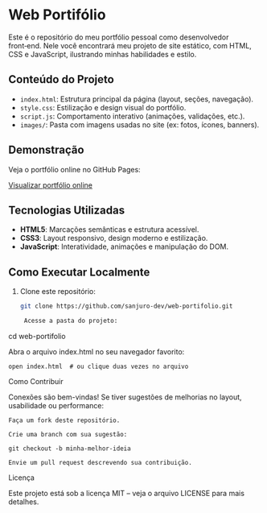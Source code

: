 # Web Portifólio

Este é o repositório do meu portfólio pessoal como desenvolvedor front‑end. Nele você encontrará meu projeto de site estático, com HTML, CSS e JavaScript, ilustrando minhas habilidades e estilo.

## Conteúdo do Projeto

- `index.html`: Estrutura principal da página (layout, seções, navegação).
- `style.css`: Estilização e design visual do portfólio.
- `script.js`: Comportamento interativo (animações, validações, etc.).
- `images/`: Pasta com imagens usadas no site (ex: fotos, ícones, banners).

## Demonstração

Veja o portfólio online no GitHub Pages:

[Visualizar portfólio online](https://sanjuro-dev.github.io/web-portifolio/)

## Tecnologias Utilizadas

- **HTML5**: Marcações semânticas e estrutura acessível.
- **CSS3**: Layout responsivo, design moderno e estilização.
- **JavaScript**: Interatividade, animações e manipulação do DOM.

## Como Executar Localmente

1. Clone este repositório:
   ```bash
   git clone https://github.com/sanjuro-dev/web-portifolio.git

    Acesse a pasta do projeto:

cd web-portifolio

Abra o arquivo index.html no seu navegador favorito:

    open index.html  # ou clique duas vezes no arquivo

Como Contribuir

Conexões são bem-vindas! Se tiver sugestões de melhorias no layout, usabilidade ou performance:

    Faça um fork deste repositório.

    Crie uma branch com sua sugestão:

    git checkout -b minha-melhor-ideia

    Envie um pull request descrevendo sua contribuição.

Licença

Este projeto está sob a licença MIT – veja o arquivo LICENSE para mais detalhes.
